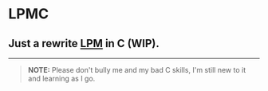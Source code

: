 # LPMC
## Just a rewrite [LPM](https://github.com/itsamedood/LPM/) in C (WIP).
<hr>

> **NOTE:**
> Please don't bully me and my bad C skills, I'm still new to it and learning as I go.
